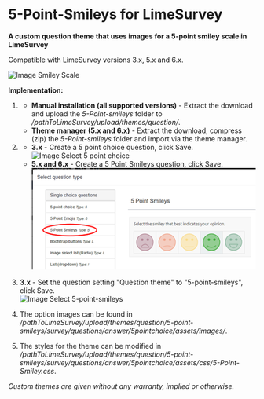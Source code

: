 # 5-Point-Smileys for LimeSurvey
**A custom question theme that uses images for a 5-point smiley scale in LimeSurvey**

Compatible with LimeSurvey versions 3.x, 5.x and 6.x.

![Image Smiley Scale](/5-point-smileys/survey/questions/answer/5pointchoice/assets/images/5-point-smileys-1.png)

**Implementation:**

1) - **Manual installation (all supported versions)** - Extract the download and upload the *5-Point-smileys* folder to */pathToLimeSurvey/upload/themes/question/*.
    - **Theme manager (5.x and 6.x)** - Extract the download, compress (zip) the *5-Point-smileys* folder and import via the theme manager.

2) - **3.x** - Create a 5 point choice question, click Save.<br />
![Image Select 5 point choice](/5-point-smileys/survey/questions/answer/5pointchoice/assets/images/5-point-smileys-2.png)
    - **5.x and 6.x** - Create a 5 Point Smileys question, click Save.<br />
    ![Image Select question theme](/5-point-smileys/survey/questions/answer/5pointchoice/assets/images/5-point-smileys-4.png) 

3) **3.x** - Set the question setting "Question theme" to "5-point-smileys", click Save.  
![Image Select 5-point-smileys](/5-point-smileys/survey/questions/answer/5pointchoice/assets/images/5-point-smileys-3.png)

4) The option images can be found in  */pathToLimeSurvey/upload/themes/question/5-point-smileys/survey/questions/answer/5pointchoice/assets/images/*.

5) The styles for the theme can be modified in */pathToLimeSurvey/upload/themes/question/5-point-smileys/survey/questions/answer/5pointchoice/assets/css/5-Point-Smiley.css*.
    
    
    
*Custom themes are given without any warranty, implied or otherwise.*
